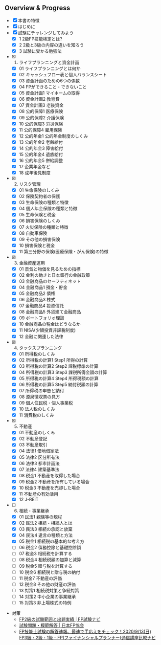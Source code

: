## Overview & Progress

- [x] 本書の特徴
- [x] はじめに
- [x] 試験にチャレンジしてみよう
  - [x] 1 2級FP技能検定とは?
  - [x] 2 2級と3級の内容の違いを知ろう
  - [x] 3 試験に受かる勉強法
- [x] 1. ライフプランニングと資金計画
  - [x] 01 ライフプランニングとは何か
  - [x] 02 キャッシュフロー表と個人バランスシート
  - [x] 03 資金計画のための6つの係数
  - [x] 04 FPができること・できないこと
  - [x] 05 資金計画1 マイホームの取得
  - [x] 06 資金計画2 教育費
  - [x] 07 資金計画3 老後資金
  - [x] 08 公的保障1 医療保険
  - [x] 09 公的保障2 介護保険
  - [x] 10 公的保障3 労災保険
  - [x] 11 公的保障4 雇用保険
  - [x] 12 公的年金1 公的年金制度のしくみ
  - [x] 13 公的年金2 老齢給付
  - [x] 14 公的年金3 障害給付
  - [x] 15 公的年金4 遺族給付
  - [x] 16 公的年金5 併給調整
  - [x] 17 企業年金など
  - [x] 18 成年後見制度
- [x] 2. リスク管理
  - [x] 01 生命保険のしくみ
  - [x] 02 保険契約者の保護
  - [x] 03 生命保険の種類と特徴
  - [x] 04 個人年金保険の種類と特徴
  - [x] 05 生命保険と税金
  - [x] 06 損害保険のしくみ
  - [x] 07 火災保険の種類と特徴
  - [x] 08 自動車保険
  - [x] 09 その他の損害保険
  - [x] 10 損害保険と税金
  - [x] 11 第三分野の保険(医療保険・がん保険)の特徴
- [x] 3. 金融資産運用
  - [x] 01 景気と物価を見るための指標
  - [x] 02 金利の動きと日本銀行の金融政策
  - [x] 03 金融商品のセーフティネット
  - [x] 04 金融商品1 預金・貯金
  - [x] 05 金融商品2 債権
  - [x] 06 金融商品3 株式
  - [x] 07 金融商品4 投資信託
  - [x] 08 金融商品5 外貨建て金融商品
  - [x] 09 ポートフォリオ理論
  - [x] 10 金融商品の税金はどうなるか
  - [x] 11 NISA(少額投資非課税制度)
  - [x] 12 金融に関連した法律
- [x] 4. タックスプランニング
  - [x] 01 所得税のしくみ
  - [x] 02 所得税の計算1 Step1 所得の計算
  - [x] 03 所得税の計算2 Step2 課税標準の計算
  - [x] 04 所得税の計算3 Step3 課税所得金額の計算
  - [x] 05 所得税の計算4 Step4 所得税額の計算
  - [x] 06 所得税の計算5 Step5 納付税額の計算
  - [x] 07 所得税の申告と納付
  - [x] 08 源泉徴収票の見方
  - [x] 09 個人住民税・個人事業税
  - [x] 10 法人税のしくみ
  - [x] 11 消費税のしくみ
- [x] 5. 不動産
  - [x] 01 不動産のしくみ
  - [x] 02 不動産登記
  - [x] 03 不動産取引
  - [x] 04 法律1 借地借家法
  - [x] 05 法律2 区分所有法
  - [x] 06 法律3 都市計画法
  - [x] 07 法律4 建築基準法
  - [x] 08 税金1 不動産を取得した場合
  - [x] 09 税金2 不動産を所有している場合
  - [x] 10 税金3 不動産を売却した場合
  - [x] 11 不動産の有効活用
  - [x] 12 J-REIT
- [ ] 6. 相続・事業継承
  - [x] 01 民法1 親族等の規程
  - [x] 02 民法2 相続・相続人とは
  - [x] 03 民法3 相続の承認と放棄
  - [x] 04 民法4 遺言の種類と方法
  - [x] 05 税金1 相続税の基本的な考え方
  - [ ] 06 税金2 債務控除と基礎控除額
  - [ ] 07 税金3 相続税を計算する
  - [ ] 08 税金4 相続税額の加算と減算
  - [ ] 09 税金5 贈与税を計算する
  - [ ] 10 税金6 相続税と贈与税の納付
  - [ ] 11 税金7 不動産の評価
  - [ ] 12 税金8 その他の財産の評価
  - [ ] 13 対策1 相続税対策と争続対策
  - [ ] 14 対策2 中小企業の事業継承
  - [ ] 15 対策3 非上場株式の特例

- 対策
  - [FP2級の試験範囲と出題実績 | FP試験ナビ](https://fp-navi.jp/fp2/exam-2/)
  - [試験問題・模範解答 | 日本FP協会](https://www.jafp.or.jp/exam/mohan/)
  - [FP技能士試験の解答速報、最速で手応えをチェック！2020/9/13(日) FP3級・2級・1級 – FP(ファイナンシャルプランナー)通信講座比較ナビ](https://fp-get.info/fp-answer-bulletin-2018/)
